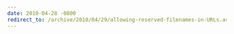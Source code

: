 ```yaml
---
date: 2010-04-28 -0800
redirect_to: /archive/2010/04/29/allowing-reserved-filenames-in-URLs.aspx/
---
```

